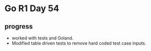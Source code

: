 # Go R1 Day 54


## progress

- worked with tests and Goland.
- Modified table driven tests to remove hard coded test case inputs.

